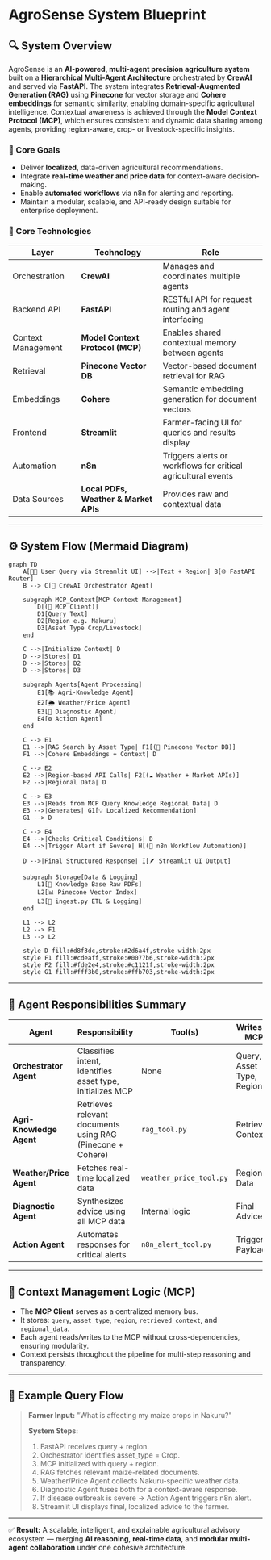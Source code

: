 # AgroSense System Blueprint 

## 🔍 System Overview

AgroSense is an **AI-powered, multi-agent precision agriculture system** built on a **Hierarchical Multi-Agent Architecture** orchestrated by **CrewAI** and served via **FastAPI**. The system integrates **Retrieval-Augmented Generation (RAG)** using **Pinecone** for vector storage and **Cohere embeddings** for semantic similarity, enabling domain-specific agricultural intelligence. Contextual awareness is achieved through the **Model Context Protocol (MCP)**, which ensures consistent and dynamic data sharing among agents, providing region-aware, crop- or livestock-specific insights.

### 🌾 Core Goals

* Deliver **localized**, data-driven agricultural recommendations.
* Integrate **real-time weather and price data** for context-aware decision-making.
* Enable **automated workflows** via n8n for alerting and reporting.
* Maintain a modular, scalable, and API-ready design suitable for enterprise deployment.

### 🧠 Core Technologies

| Layer              | Technology                            | Role                                                          |
| ------------------ | ------------------------------------- | ------------------------------------------------------------- |
| Orchestration      | **CrewAI**                            | Manages and coordinates multiple agents                       |
| Backend API        | **FastAPI**                           | RESTful API for request routing and agent interfacing         |
| Context Management | **Model Context Protocol (MCP)**      | Enables shared contextual memory between agents               |
| Retrieval          | **Pinecone Vector DB**                | Vector-based document retrieval for RAG                       |
| Embeddings         | **Cohere**                            | Semantic embedding generation for document vectors            |
| Frontend           | **Streamlit**                         | Farmer-facing UI for queries and results display              |
| Automation         | **n8n**                               | Triggers alerts or workflows for critical agricultural events |
| Data Sources       | **Local PDFs, Weather & Market APIs** | Provides raw and contextual data                              |

---

## ⚙️ System Flow (Mermaid Diagram)

```mermaid
graph TD
    A[👨‍🌾 User Query via Streamlit UI] -->|Text + Region| B[🌐 FastAPI Router]
    B --> C[🧩 CrewAI Orchestrator Agent]

    subgraph MCP_Context[MCP Context Management]
        D[(🧠 MCP Client)]
        D1[Query Text]
        D2[Region e.g. Nakuru]
        D3[Asset Type Crop/Livestock]
    end

    C -->|Initialize Context| D
    D -->|Stores| D1
    D -->|Stores| D2
    D -->|Stores| D3

    subgraph Agents[Agent Processing]
        E1[📚 Agri-Knowledge Agent]
        E2[🌦️ Weather/Price Agent]
        E3[🧬 Diagnostic Agent]
        E4[⚙️ Action Agent]
    end

    C --> E1
    E1 -->|RAG Search by Asset Type| F1[(🔎 Pinecone Vector DB)]
    F1 -->|Cohere Embeddings + Context| D

    C --> E2
    E2 -->|Region-based API Calls| F2[(☁️ Weather + Market APIs)]
    F2 -->|Regional Data| D

    C --> E3
    E3 -->|Reads from MCP Query Knowledge Regional Data| D
    E3 -->|Generates| G1[💡 Localized Recommendation]
    G1 --> D

    C --> E4
    E4 -->|Checks Critical Conditions| D
    E4 -->|Trigger Alert if Severe| H[(🚨 n8n Workflow Automation)]

    D -->|Final Structured Response| I[🪶 Streamlit UI Output]

    subgraph Storage[Data & Logging]
        L1[📁 Knowledge Base Raw PDFs]
        L2[📊 Pinecone Vector Index]
        L3[🧾 ingest.py ETL & Logging]
    end

    L1 --> L2
    L2 --> F1
    L3 --> L2

    style D fill:#d8f3dc,stroke:#2d6a4f,stroke-width:2px
    style F1 fill:#cdeaff,stroke:#0077b6,stroke-width:2px
    style F2 fill:#fde2e4,stroke:#c1121f,stroke-width:2px
    style G1 fill:#fff3b0,stroke:#ffb703,stroke-width:2px
```

---

## 🧩 Agent Responsibilities Summary

| Agent                    | Responsibility                                             | Tool(s)                 | Writes to MCP             |
| ------------------------ | ---------------------------------------------------------- | ----------------------- | ------------------------- |
| **Orchestrator Agent**   | Classifies intent, identifies asset type, initializes MCP  | None                    | Query, Asset Type, Region |
| **Agri-Knowledge Agent** | Retrieves relevant documents using RAG (Pinecone + Cohere) | `rag_tool.py`           | Retrieved Context         |
| **Weather/Price Agent**  | Fetches real-time localized data                           | `weather_price_tool.py` | Regional Data             |
| **Diagnostic Agent**     | Synthesizes advice using all MCP data                      | Internal logic          | Final Advice              |
| **Action Agent**         | Automates responses for critical alerts                    | `n8n_alert_tool.py`     | Trigger Payload           |

---

## 🧠 Context Management Logic (MCP)

* The **MCP Client** serves as a centralized memory bus.
* It stores: `query`, `asset_type`, `region`, `retrieved_context`, and `regional_data`.
* Each agent reads/writes to the MCP without cross-dependencies, ensuring modularity.
* Context persists throughout the pipeline for multi-step reasoning and transparency.

---


## 🧾 Example Query Flow

> **Farmer Input:** "What is affecting my maize crops in Nakuru?"
>
> **System Steps:**
>
> 1. FastAPI receives query + region.
> 2. Orchestrator identifies asset_type = Crop.
> 3. MCP initialized with query + region.
> 4. RAG fetches relevant maize-related documents.
> 5. Weather/Price Agent collects Nakuru-specific weather data.
> 6. Diagnostic Agent fuses both for a context-aware response.
> 7. If disease outbreak is severe → Action Agent triggers n8n alert.
> 8. Streamlit UI displays final, localized advice to the farmer.

---

✅ **Result:** A scalable, intelligent, and explainable agricultural advisory ecosystem — merging **AI reasoning**, **real-time data**, and **modular multi-agent collaboration** under one cohesive architecture.